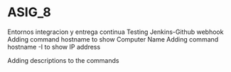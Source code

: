 # ASIG_8
Entornos integracion y entrega continua
Testing Jenkins-Github webhook
Adding command hostname to show Computer Name
Adding command hostname -I to show IP address

Adding descriptions to the commands
